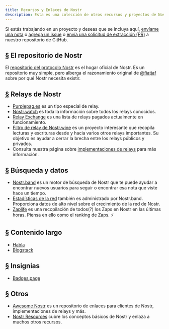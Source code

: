 ```yaml
---
title: Recursos y Enlaces de Nostr
description: Esta es una colección de otros recursos y proyectos de Nostr que hemos encontrado.
---
```


Si estás trabajando en un proyecto y deseas que se incluya aquí, [envíame una nota](https://snort.social/p/npub1zuuajd7u3sx8xu92yav9jwxpr839cs0kc3q6t56vd5u9q033xmhsk6c2uc) o [agrega un issue](https://github.com/erskingardner/nostr-how/issues) o [envía una solicitud de extracción (PR)](https://github.com/erskingardner/nostr-how/pulls) a nuestro repositorio de GitHub.

## [§](#repositorio-nostr) El repositorio de Nostr

El [repositorio del protocolo Nostr](https://github.com/nostr-protocol/nostr) es el hogar oficial de Nostr. Es un repositorio muy simple, pero alberga el razonamiento original de [@fiatjaf](https://github.com/fiatjaf) sobre por qué Nostr necesita existir.

## [§](#relays-nostr) Relays de Nostr

-   [Purplepag.es](https://purplepag.es/what) es un tipo especial de relay.
-   [Nostr.watch](https://nostr.watch/relays/find) es toda la información sobre todos los relays conocidos.
-   [Relay Exchange](https://relay.exchange/) es una lista de relays pagados actualmente en funcionamiento.
-   [Filtro de relay de Nostr.wine](https://nostr-wine.github.io/filter-relay/) es un proyecto interesante que recopila lecturas y escrituras desde y hacia varios otros relays importantes. Su objetivo es ayudar a cerrar la brecha entre los relays públicos y privados.
-   Consulta nuestra página sobre [implementaciones de relays](/es/relay-implementations) para más información.

## [§](#búsqueda-datos) Búsqueda y datos

-   [Nostr.band](https://nostr.band) es un motor de búsqueda de Nostr que te puede ayudar a encontrar nuevos usuarios para seguir o encontrar esa nota que viste hace un tiempo.
-   [Estadísticas de la red](https://stats.nostr.band) también es administrado por Nostr.band. Proporciona datos de alto nivel sobre el crecimiento de la red de Nostr.
-   [Zaplife](https://zaplife.lol) es una recopilación de todos(?) los Zaps en Nostr en las últimas horas. Piensa en ello como el ranking de Zaps. ⚡

## [§](#contenido-largo) Contenido largo

-   [Habla](https://habla.news)
-   [Blogstack](https://blogstack.io/)

## [§](#insignias) Insignias

-   [Badges.page](https://badges.page/)

## [§](#otros) Otros

-   [Awesome Nostr](https://www.nostr.net) es un repositorio de enlaces para clientes de Nostr, implementaciones de relays y más.
-   [Nostr Resources](https://nostr-resources.com) cubre los conceptos básicos de Nostr y enlaza a muchos otros recursos.
